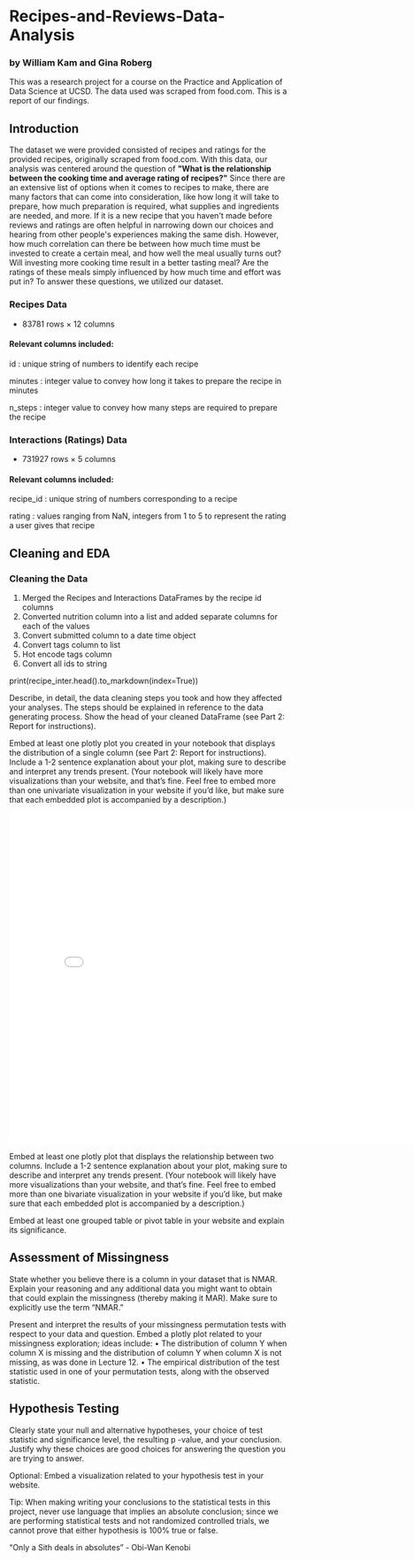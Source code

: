 # Recipes-and-Reviews-Data-Analysis
### by William Kam and Gina Roberg

This was a research project for a course on the Practice and Application of Data Science at UCSD.  The data used was scraped from food.com.  This is a report of our findings.

## Introduction
The dataset we were provided consisted of recipes and ratings for the provided recipes, originally scraped from food.com.  With this data, our analysis was centered around the question of **"What is the relationship between the cooking time and average rating of recipes?"**  Since there are an extensive list of options when it comes to recipes to make, there are many factors that can come into consideration, like how long it will take to prepare, how much preparation is required, what supplies and ingredients are needed, and more.  If it is a new recipe that you haven't made before reviews and ratings are often helpful in narrowing down our choices and hearing from other people's experiences making the same dish.  However, how much correlation can there be between how much time must be invested to create a certain meal, and how well the meal usually turns out? Will investing more cooking time result in a better tasting meal? Are the ratings of these meals simply influenced by how much time and effort was put in? To answer these questions, we utilized our dataset. 

### Recipes Data 
- 83781 rows × 12 columns

#### Relevant columns included: 
id
: unique string of numbers to identify each recipe

minutes
: integer value to convey how long it takes to prepare the recipe in minutes

n_steps
: integer value to convey how many steps are required to prepare the recipe


### Interactions (Ratings) Data
- 731927 rows × 5 columns

#### Relevant columns included:
recipe_id
: unique string of numbers corresponding to a recipe

rating
: values ranging from NaN, integers from 1 to 5 to represent the rating a user gives that recipe


## Cleaning and EDA
### Cleaning the Data 
1. Merged the Recipes and Interactions DataFrames by the recipe id columns
2. Converted nutrition column into a list and added separate columns for each of the values
3. Convert submitted column to a date time object
4. Convert tags column to list
5. Hot encode tags column
6. Convert all ids to string

print(recipe_inter.head().to_markdown(index=True))




Describe, in detail, the data cleaning steps you took and how they affected your analyses. The steps should be explained in reference to the data generating process. Show the head of your cleaned DataFrame (see Part 2: Report for instructions).

Embed at least one plotly plot you created in your notebook that displays the distribution of a single column (see Part 2: Report for instructions). Include a 1-2 sentence explanation about your plot, making sure to describe and interpret any trends present. (Your notebook will likely have more visualizations than your website, and that’s fine. Feel free to embed more than one univariate visualization in your website if you’d like, but make sure that each embedded plot is accompanied by a description.)

<iframe src="assets/n_steps_histogram.html" width=800 height=600 frameBorder=0></iframe>


Embed at least one plotly plot that displays the relationship between two columns. Include a 1-2 sentence explanation about your plot, making sure to describe and interpret any trends present. (Your notebook will likely have more visualizations than your website, and that’s fine. Feel free to embed more than one bivariate visualization in your website if you’d like, but make sure that each embedded plot is accompanied by a description.)

Embed at least one grouped table or pivot table in your website and explain its significance.

## Assessment of Missingness

State whether you believe there is a column in your dataset that is NMAR. Explain your reasoning and any additional data you might want to obtain that could explain the missingness (thereby making it MAR). Make sure to explicitly use the term “NMAR.”

Present and interpret the results of your missingness permutation tests with respect to your data and question. Embed a plotly plot related to your missingness exploration; ideas include:
• The distribution of column 
Y
 when column 
X
 is missing and the distribution of column 
Y
 when column 
X
 is not missing, as was done in Lecture 12.
• The empirical distribution of the test statistic used in one of your permutation tests, along with the observed statistic.

## Hypothesis Testing
Clearly state your null and alternative hypotheses, your choice of test statistic and significance level, the resulting 
p
-value, and your conclusion. Justify why these choices are good choices for answering the question you are trying to answer.

Optional: Embed a visualization related to your hypothesis test in your website.

Tip: When making writing your conclusions to the statistical tests in this project, never use language that implies an absolute conclusion; since we are performing statistical tests and not randomized controlled trials, we cannot prove that either hypothesis is 100% true or false.

“Only a Sith deals in absolutes” - Obi-Wan Kenobi

